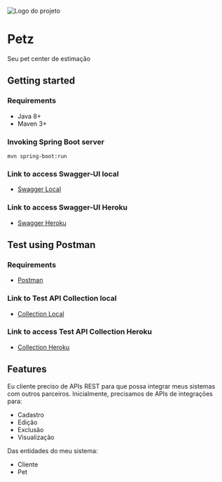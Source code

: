 ![Logo do projeto](https://www.petz.com.br/novaLoja/images/logo.png)

# Petz
Seu pet center de estimação

## Getting started
### Requirements 
* Java 8+
* Maven 3+

### Invoking Spring Boot server
```shell
mvn spring-boot:run
```

### Link to access Swagger-UI local
- [Swagger Local](http://localhost:8080/petz/app/swagger-ui.html)

### Link to access Swagger-UI Heroku
- [Swagger Heroku](https://young-taiga-61640.herokuapp.com/petz/app/swagger-ui.html)


## Test using Postman
### Requirements 
* [Postman](https://www.postman.com/downloads/)

### Link to Test API Collection local
- [Collection Local](https://raw.githubusercontent.com/vinireis/api-client-pet-be/master/src/main/resources/docs/Petz%20-%20teste.postman_collection-local.json?token=ABOTWFT3ONHLFZSGGMP37527I72CW)

### Link to access Test API Collection Heroku
- [Collection Heroku](https://raw.githubusercontent.com/vinireis/api-client-pet-be/master/src/main/resources/docs/Petz%20-%20teste.postman_collection-heroku.json?token=ABOTWFXS4WNUBZM7HI4QOOC7I7Z74)

## Features
Eu cliente preciso de APIs REST para que possa integrar meus sistemas com outros parceiros.
Inicialmente, precisamos de APIs de integrações para:
* Cadastro
* Edição
* Exclusão
* Visualização

Das entidades do meu sistema:
* Cliente
* Pet
